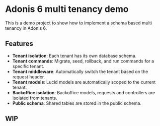 # Adonis 6 multi tenancy demo

This is a demo project to show how to implement a schema based multi tenancy in Adonis 6.

## Features

- **Tenant isolation**: Each tenant has its own database schema.
- **Tenant commands**: Migrate, seed, rollback, and run commands for a specific tenant.
- **Tenant middleware**: Automatically switch the tenant based on the request header.
- **Tenant models**: Lucid models are automatically scoped to the current tenant.
- **Backoffice isolation**: Backoffice models, requests and controllers are isolated from tenants.
- **Public schema**: Shared tables are stored in the public schema.

## WIP
